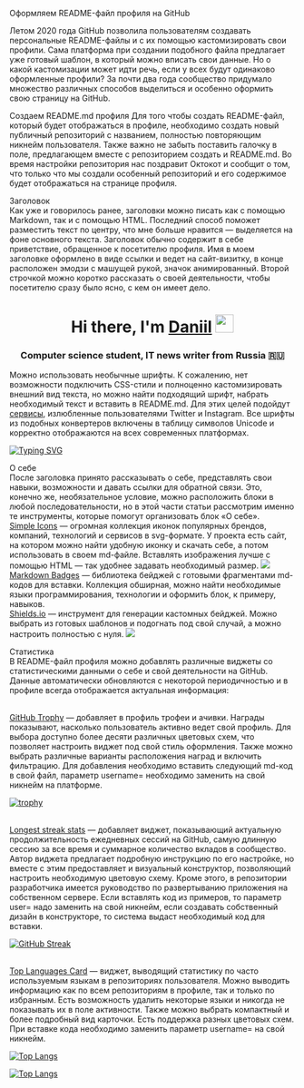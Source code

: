 Оформляем README-файл профиля на GitHub

Летом 2020 года GitHub позволила пользователям создавать персональные README-файлы и с их помощью кастомизировать свои профили. Сама платформа при создании подобного файла предлагает уже готовый шаблон, в который можно вписать свои данные. Но о какой кастомизации может идти речь, если у всех будут одинаково оформленные профили? За почти два года сообщество придумало множество различных способов выделиться и особенно оформить свою страницу на GitHub.

Создаем README.md профиля
Для того чтобы создать README-файл, который будет отображаться в профиле, необходимо создать новый публичный репозиторий с названием, полностью повторяющим никнейм пользователя. Также важно не забыть поставить галочку в поле, предлагающем вместе с репозиторием создать и README.md. Во время настройки репозитория нас поздравит Октокот и сообщит о том, что только что мы создали особенный репозиторий и его содержимое будет отображаться на странице профиля.

Заголовок
<br>Как уже и говорилось ранее, заголовки можно писать как с помощью Markdown, так и с помощью HTML. Последний способ поможет разместить текст по центру, что мне больше нравится — выделяется на фоне основного текста. Заголовок обычно содержит в себе приветствие, обращенное к посетителю профиля. Имя в моем заголовке оформлено в виде ссылки и ведет на сайт-визитку, в конце расположен эмодзи с машущей рукой, значок анимированный. Второй строчкой можно коротко рассказать о своей деятельности, чтобы посетителю сразу было ясно, с кем он имеет дело.
<!---Пример кода-->
<h1 align="center">Hi there, I'm <a href="https://daniilshat.ru/" target="_blank">Daniil</a> 
<img src="https://github.com/blackcater/blackcater/raw/main/images/Hi.gif" height="32"/></h1>
<h3 align="center">Computer science student, IT news writer from Russia 🇷🇺</h3>

Можно использовать необычные шрифты. К сожалению, нет возможности подключить CSS-стили и полноценно кастомизировать внешний вид текста, но можно найти подходящий шрифт, набрать необходимый текст и вставить в README.md. Для этих целей подойдут <a href="https://lingojam.com/FancyLetters">сервисы</a>, излюбленные пользователями Twitter и Instagram. Все шрифты из подобных конвертеров включены в таблицу символов Unicode и корректно отображаются на всех современных платформах.
<!---Пример кода-->
[![Typing SVG](https://readme-typing-svg.herokuapp.com?color=%2336BCF7&lines=Computer+science+student)](https://git.io/typing-svg)

О себе
<br>После заголовка принято рассказывать о себе, представлять свои навыки, возможности и давать ссылки для обратной связи. Это, конечно же, необязательное условие, можно расположить блоки в любой последовательности, но в этой части статьи рассмотрим именно те инструменты, которые помогут организовать блок «О себе».
<br><a href="https://simpleicons.org">Simple Icons</a> — огромная коллекция иконок популярных брендов, компаний, технологий и сервисов в svg-формате. У проекта есть сайт, на котором можно найти удобную иконку и скачать себе, а потом использовать в своем md-файле. Вставлять изображения лучше с помощью HTML — так удобнее задавать необходимый размер.
<img src="https://habrastorage.org/r/w1560/getpro/habr/upload_files/478/287/d59/478287d5922b73775dd1c2afde91a989.png">
<br><a href="https://github.com/Ileriayo/markdown-badges">Markdown Badges</a> — библиотека бейджей с готовыми фрагментами md-кодов для вставки. Коллекция обширная, можно найти необходимые языки программирования, технологии и оформить блок, к примеру, навыков.
<br><a href="https://github.com/badges/shields">Shields.io</a> — инструмент для генерации кастомных бейджей. Можно выбрать из готовых шаблонов и подогнать под свой случай, а можно настроить полностью с нуля.
<img src="https://habrastorage.org/r/w1560/getpro/habr/upload_files/740/7ce/1b8/7407ce1b85d2892568e52e34e6050049.png">

Статистика
<br>В README-файл профиля можно добавлять различные виджеты со статистическими данными о себе и свой деятельности на GitHub. Данные автоматически обновляются с некоторой периодичностью и в профиле всегда отображается актуальная информация:

<br><a href="https://github.com/ryo-ma/github-profile-trophy">GitHub Trophy</a> — добавляет в профиль трофеи и ачивки. Награды показывают, насколько пользователь активно ведет свой профиль. Для выбора доступно более десяти различных цветовых схем, что позволяет настроить виджет под свой стиль оформления. Также можно выбрать различные варианты расположения наград и включить фильтрацию. Для добавления необходимо вставить следующий md-код в свой файл, параметр username= необходимо заменить на свой никнейм на платформе.
<!---Пример кода-->
[![trophy](https://github-profile-trophy.vercel.app/?username=ryo-ma)](https://github.com/ryo-ma/github-profile-trophy)

<br><a href="https://github.com/DenverCoder1/github-readme-streak-stats">Longest streak stats</a> — добавляет виджет, показывающий актуальную продолжительность ежедневных сессий на GitHub, самую длинную сессию за все время и суммарное количество вкладов в сообщество. Автор виджета предлагает подробную инструкцию по его настройке, но вместе с этим предоставляет и визуальный конструктор, позволяющий настроить необходимую цветовую схему. Кроме этого, в репозитории разработчика имеется руководство по развертыванию приложения на собственном сервере. Если вставлять код из примеров, то параметр user= надо заменить на свой никнейм, если создавать собственный дизайн в конструкторе, то система выдаст необходимый код для вставки.
<!---Пример кода-->
[![GitHub Streak](https://github-readme-streak-stats.herokuapp.com/?user=DenverCoder1)](https://git.io/streak-stats)

<br><a href="https://github.com/anuraghazra/github-readme-stats">Top Languages Card</a> — виджет, выводящий статистику по часто используемым языкам в репозиториях пользователя. Можно выводить информацию как по всем репозиториям в профиле, так и только по избранным. Есть возможность удалить некоторые языки и никогда не показывать их в поле активности. Также можно выбрать компактный и более подробный вид карточки. Есть поддержка разных цветовых схем. При вставке кода необходимо заменить параметр username= на свой никнейм.
<!---Для компактной версии-->
[![Top Langs](https://github-readme-stats.vercel.app/api/top-langs/?username=anuraghazra&layout=compact)](https://github.com/anuraghazra/github-readme-stats)
<!---Для подробной версии-->
[![Top Langs](https://github-readme-stats.vercel.app/api/top-langs/?username=anuraghazra)](https://github.com/anuraghazra/github-readme-stats)
